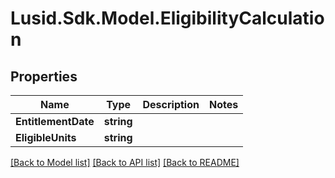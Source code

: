 # Lusid.Sdk.Model.EligibilityCalculation

## Properties

Name | Type | Description | Notes
------------ | ------------- | ------------- | -------------
**EntitlementDate** | **string** |  | 
**EligibleUnits** | **string** |  | 

[[Back to Model list]](../README.md#documentation-for-models) [[Back to API list]](../README.md#documentation-for-api-endpoints) [[Back to README]](../README.md)

